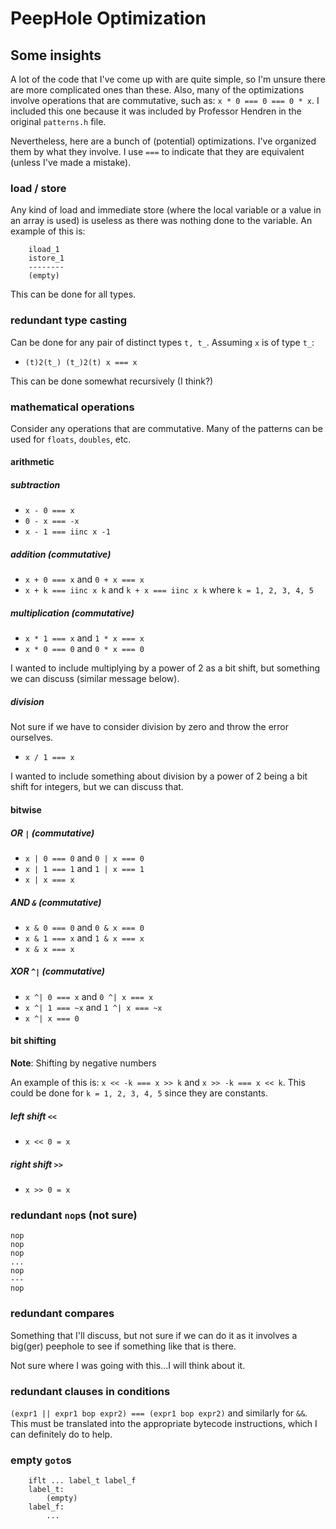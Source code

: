 # PeepHole Optimization
## Some insights

A lot of the code that I've come up with are quite simple,
so I'm unsure there are more complicated ones than these. Also,
many of the optimizations involve operations that are commutative, such as: `x * 0 === 0 === 0 * x`. I included this one because it was included by Professor Hendren in the original `patterns.h` file.

Nevertheless, here are a bunch of (potential) optimizations. I've organized them by what they involve. I use `===` to indicate that they are equivalent (unless I've made a mistake).

### load / store

Any kind of load and immediate store (where the local variable or a value in an array is used) is useless as there was nothing done to the variable. An example of this is:

        iload_1
        istore_1
        --------
        (empty)

This can be done for all types.

### redundant type casting

Can be done for any pair of distinct types `t, t_`. Assuming `x` is of type `t_`:

* `(t)2(t_) (t_)2(t) x === x`

This can be done somewhat recursively (I think?)

### mathematical operations

Consider any operations that are commutative. Many of the patterns can be used for `floats`, `doubles`, etc.

#### arithmetic

##### subtraction

* `x - 0 === x`
* `0 - x === -x`
* `x - 1 === iinc x -1`

##### addition (commutative)

* `x + 0 === x` and `0 + x === x`
* `x + k === iinc x k` and `k + x === iinc x k` where `k = 1, 2, 3, 4, 5`

##### multiplication (commutative)

* `x * 1 === x` and `1 * x === x`
* `x * 0 === 0` and `0 * x === 0`

I wanted to include multiplying by a power of 2 as a bit shift, but something we can discuss (similar message below).

##### division

Not sure if we have to consider division by zero and throw the error ourselves.

* `x / 1 === x`

I wanted to include something about division by a power of 2 being a bit shift for integers, but we can discuss that.

#### bitwise

##### OR `|` (commutative)

* `x | 0 === 0` and `0 | x === 0`
* `x | 1 === 1` and `1 | x === 1`
* `x | x === x`

##### AND `&` (commutative)

* `x & 0 === 0` and `0 & x === 0`
* `x & 1 === x` and `1 & x === x`
* `x & x === x`

##### XOR `^|` (commutative)

* `x ^| 0 === x` and `0 ^| x === x`
* `x ^| 1 === ~x` and `1 ^| x === ~x`
* `x ^| x === 0`

#### bit shifting

**Note**: Shifting by negative numbers

An example of this is:
`x << -k === x >> k` and `x >> -k === x << k`. This could be
done for `k = 1, 2, 3, 4, 5` since they are constants.

##### left shift `<<`

* `x << 0 = x`

##### right shift `>>`

* `x >> 0 = x`

### redundant `nop`s (not sure)

    nop
    nop
    nop
    ...
    nop
    ---
    nop    

### redundant compares

Something that I'll discuss, but not sure if we can do it as it involves a big(ger) peephole to see if something like that is there.

Not sure where I was going with this...I will think about it.

### redundant clauses in conditions
`(expr1 || expr1 bop expr2) === (expr1 bop expr2)` and similarly for `&&`. This must be translated into the appropriate bytecode instructions, which I can definitely do to help.

### empty `goto`s

        iflt ... label_t label_f
        label_t:
            (empty)
        label_f:
            ...
